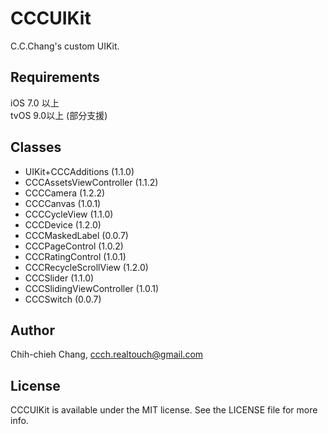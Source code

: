 # CCCUIKit

C.C.Chang's custom UIKit.<br>

## Requirements

iOS 7.0 以上<br>
tvOS 9.0以上 (部分支援)

## Classes

* UIKit+CCCAdditions (1.1.0)<br>
* CCCAssetsViewController (1.1.2)<br>
* CCCCamera (1.2.2)<br>
* CCCCanvas (1.0.1)<br>
* CCCCycleView (1.1.0)<br>
* CCCDevice (1.2.0)<br>
* CCCMaskedLabel (0.0.7)<br>
* CCCPageControl (1.0.2)<br>
* CCCRatingControl (1.0.1)<br>
* CCCRecycleScrollView (1.2.0)<br>
* CCCSlider (1.1.0)<br>
* CCCSlidingViewController (1.0.1)<br>
* CCCSwitch (0.0.7)

## Author

Chih-chieh Chang, ccch.realtouch@gmail.com

## License

CCCUIKit is available under the MIT license. See the LICENSE file for more info.
